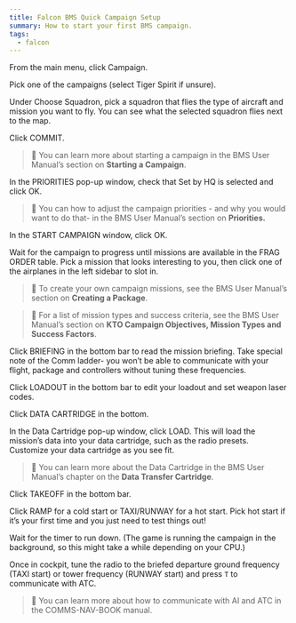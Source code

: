 ```yaml
---
title: Falcon BMS Quick Campaign Setup
summary: How to start your first BMS campaign.
tags:
  - falcon
---
```


From the main menu, click Campaign.

Pick one of the campaigns (select Tiger Spirit if unsure).

Under Choose Squadron, pick a squadron that flies the type of aircraft and mission you want to fly. You can see what the selected squadron flies next to the map.

Click COMMIT.

> 📘 You can learn more about starting a campaign in the BMS User Manual’s section on **Starting a Campaign**.

In the PRIORITIES pop-up window, check that Set by HQ is selected and click OK.

> 📘 You can how to adjust the campaign priorities - and why you would want to do that- in the BMS User Manual’s section on **Priorities.**

In the START CAMPAIGN window, click OK.

Wait for the campaign to progress until missions are available in the FRAG ORDER table. Pick a mission that looks interesting to you, then click one of the airplanes in the left sidebar to slot in.

> 📘 To create your own campaign missions, see the BMS User Manual’s section on **Creating a Package**.


> 📘 For a list of mission types and success criteria, see the BMS User Manual’s section on **KTO Campaign Objectives, Mission Types and Success Factors**.

Click BRIEFING in the bottom bar to read the mission briefing. Take special note of the Comm ladder- you won’t be able to communicate with your flight, package and controllers without tuning these frequencies.

Click LOADOUT in the bottom bar to edit your loadout and set weapon laser codes.

Click DATA CARTRIDGE in the bottom.

In the Data Cartridge pop-up window, click LOAD. This will load the mission’s data into your data cartridge, such as the radio presets. Customize your data cartridge as you see fit.

> 📘 You can learn more about the Data Cartridge in the BMS User Manual’s chapter on the **Data Transfer Cartridge**.

Click TAKEOFF in the bottom bar.

Click RAMP for a cold start or TAXI/RUNWAY for a hot start. Pick hot start if it’s your first time and you just need to test things out!

Wait for the timer to run down. (The game is running the campaign in the background, so this might take a while depending on your CPU.)

Once in cockpit, tune the radio to the briefed departure ground frequency (TAXI start) or tower frequency (RUNWAY start) and press `T` to communicate with ATC.

> 📘 You can learn more about how to communicate with AI and ATC in the COMMS-NAV-BOOK manual.